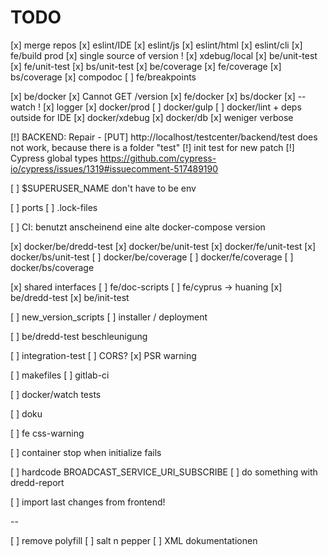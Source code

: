 # TODO
[x] merge repos
[x] eslint/IDE
[x] eslint/js
[x] eslint/html
[x] eslint/cli
[x] fe/build prod
[x] single source of version !
[x] xdebug/local
[x] be/unit-test
[x] fe/unit-test
[x] bs/unit-test
[x] be/coverage
[x] fe/coverage
[x] bs/coverage
[x] compodoc
[ ] fe/breakpoints

[x] be/docker
    [x]  Cannot GET /version
[x] fe/docker
[x] bs/docker
    [x] --watch !
    [x] logger
[x] docker/prod
[ ] docker/gulp
[ ] docker/lint + deps outside for IDE
[x] docker/xdebug
[x] docker/db
    [x] weniger verbose

[!] BACKEND: Repair - [PUT] http://localhost/testcenter/backend/test does not work, because there is a folder "test"
[!] init test for new patch
[!] Cypress global types https://github.com/cypress-io/cypress/issues/1319#issuecomment-517489190

[ ] $SUPERUSER_NAME don't have to be env

[ ] ports
[ ] .lock-files

[ ] CI: benutzt anscheinend eine alte docker-compose version

[x] docker/be/dredd-test
[x] docker/be/unit-test
[x] docker/fe/unit-test
[x] docker/bs/unit-test
[ ] docker/be/coverage
[ ] docker/fe/coverage
[ ] docker/bs/coverage

[x] shared interfaces 
[ ] fe/doc-scripts
[ ] fe/cyprus -> huaning
[x] be/dredd-test
[x] be/init-test

[ ] new_version_scripts
[ ] installer / deployment

[ ] be/dredd-test beschleunigung

[ ] integration-test
[ ] CORS?
[x] PSR warning

[ ] makefiles
[ ] gitlab-ci

[ ] docker/watch tests

[ ] doku

[ ] fe css-warning

[ ] container stop when initialize fails


[ ] hardcode BROADCAST_SERVICE_URI_SUBSCRIBE
[ ] do something with dredd-report

[ ] import last changes from frontend!

--

[ ] remove polyfill
[ ] salt n pepper
[ ] XML dokumentationen